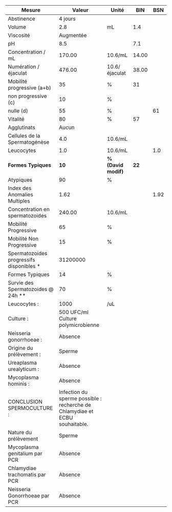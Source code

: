 |                 Mesure                 |                                   Valeur                                  |       Unité       |  BIN | BSN|
|----------------------------------------|---------------------------------------------------------------------------|-------------------|------|----|
|               Abstinence               |                                  4 jours                                  |                   |      |    |
|                 Volume                 |                                    2.8                                    |         mL        |  1.4 |    |
|                Viscosité               |                                 Augmentée                                 |                   |      |    |
|                   pH                   |                                    8.5                                    |                   |  7.1 |    |
|           Concentration / mL           |                                   170.00                                  |      10.6/mL      | 14.00|    |
|          Numération / éjaculat         |                                   476.00                                  |   10.6/éjaculat   | 38.00|    |
|       Mobilité progressive (a+b)       |                                     35                                    |         %         |  31  |    |
|           non progressive (c)          |                                     10                                    |         %         |      |    |
|                nulle (d)               |                                     55                                    |         %         |      | 61 |
|                Vitalité                |                                     80                                    |         %         |  57  |    |
|               Agglutinats              |                                   Aucun                                   |                   |      |    |
|      Cellules de la Spermatogénèse     |                                    4.0                                    |      10.6/mL      |      |    |
|               Leucocytes               |                                    1.0                                    |      10.6/mL      |      | 1.0|
|           **Formes Typiques**          |                                   **10**                                  |**% (David modif)**|**22**|    |
|                Atypiques               |                                     90                                    |         %         |      |    |
|      Index des Anomalies Multiples     |                                    1.62                                   |                   |      |1.92|
|     Concentration en spermatozoides    |                                   240.00                                  |      10.6/mL      |      |    |
|          Mobilité Progressive          |                                     65                                    |         %         |      |    |
|        Mobilité Non Progressive        |                                     15                                    |         %         |      |    |
|Spermatozoides progressifs disponibles *|                                  31200000                                 |                   |      |    |
|             Formes Typiques            |                                     14                                    |         %         |      |    |
|   Survie des Spermatozoides @ 24h **   |                                     70                                    |         %         |      |    |
|              Leucocytes :              |                                    1000                                   |        /uL        |      |    |
|                Culture :               |                     500 UFC/ml Culture polymicrobienne                    |                   |      |    |
|         Neisseria gonorrhoeae :        |                                  Absence                                  |                   |      |    |
|        Origine du prélèvement :        |                                   Sperme                                  |                   |      |    |
|        Ureaplasma urealyticum :        |                                  Absence                                  |                   |      |    |
|          Mycoplasma hominis :          |                                  Absence                                  |                   |      |    |
|       CONCLUSION SPERMOCULTURE :       |Infection du sperme possible : recherche de Chlamydiae et ECBU souhaitable.|                   |      |    |
|          Nature du prélèvement         |                                   Sperme                                  |                   |      |    |
|      Mycoplasma genitalium par PCR     |                                  Absence                                  |                   |      |    |
|     Chlamydiae trachomatis par PCR     |                                  Absence                                  |                   |      |    |
|      Neisseria Gonorrhoeae par PCR     |                                  Absence                                  |                   |      |    |